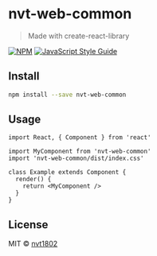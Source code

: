 # nvt-web-common

> Made with create-react-library

[![NPM](https://img.shields.io/npm/v/nvt-web-common.svg)](https://www.npmjs.com/package/nvt-web-common) [![JavaScript Style Guide](https://img.shields.io/badge/code_style-standard-brightgreen.svg)](https://standardjs.com)

## Install

```bash
npm install --save nvt-web-common
```

## Usage

```tsx
import React, { Component } from 'react'

import MyComponent from 'nvt-web-common'
import 'nvt-web-common/dist/index.css'

class Example extends Component {
  render() {
    return <MyComponent />
  }
}
```

## License

MIT © [nvt1802](https://github.com/nvt1802)
